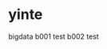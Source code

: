 <!--
 * @Author: dary
 * @Date: 2020-12-29 10:45:18
 * @LastEditors: dary
 * @LastEditTime: 2020-12-29 10:47:51
 * @Description: file content
-->
# yinte
bigdata
b001 test
b002 test
